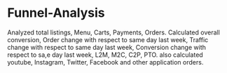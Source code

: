 # Funnel-Analysis
Analyzed total listings, Menu, Carts, Payments, Orders. Calculated overall conversion, Order change with respect to same day last week, Traffic change with respect to same day last week, Conversion change with respect to sa,e day last week, L2M, M2C, C2P, PTO. also calculated youtube, Instagram, Twitter, Facebook and other application orders.
